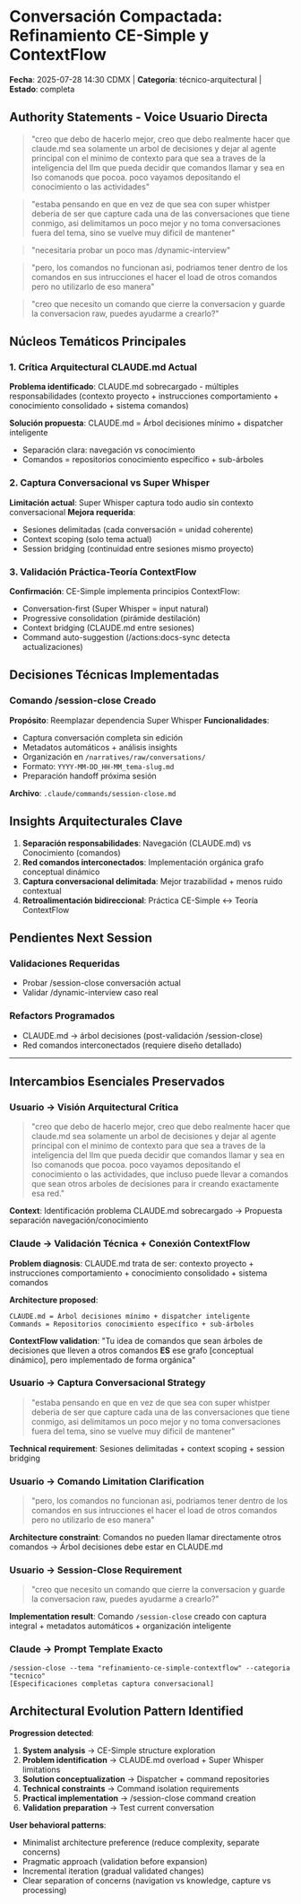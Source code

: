 # Conversación Compactada: Refinamiento CE-Simple y ContextFlow

**Fecha**: 2025-07-28 14:30 CDMX | **Categoría**: técnico-arquitectural | **Estado**: completa

## Authority Statements - Voice Usuario Directa

> "creo que debo de hacerlo mejor, creo que debo realmente hacer que claude.md sea solamente un arbol de decisiones y dejar al agente principal con el minimo de contexto para que sea a traves de la inteligencia del llm que pueda decidir que comandos llamar y sea en lso comanods que pocoa. poco vayamos depositando el conocimiento o las actividades"

> "estaba pensando en que en vez de que sea con super whistper deberia de ser que capture cada una de las conversaciones que tiene conmigo, asi delimitamos un poco mejor y no toma conversaciones fuera del tema, sino se vuelve muy dificil de mantener"

> "necesitaria probar un poco mas /dynamic-interview"

> "pero, los comandos no funcionan asi, podriamos tener dentro de los comandos en sus intrucciones el hacer el load de otros comandos pero no utilizarlo de eso manera"

> "creo que necesito un comando que cierre la conversacion y guarde la conversacion raw, puedes ayudarme a crearlo?"

## Núcleos Temáticos Principales

### 1. Crítica Arquitectural CLAUDE.md Actual
**Problema identificado**: CLAUDE.md sobrecargado - múltiples responsabilidades (contexto proyecto + instrucciones comportamiento + conocimiento consolidado + sistema comandos)

**Solución propuesta**: CLAUDE.md = Árbol decisiones mínimo + dispatcher inteligente
- Separación clara: navegación vs conocimiento
- Comandos = repositorios conocimiento específico + sub-árboles

### 2. Captura Conversacional vs Super Whisper
**Limitación actual**: Super Whisper captura todo audio sin contexto conversacional
**Mejora requerida**: 
- Sesiones delimitadas (cada conversación = unidad coherente)
- Context scoping (solo tema actual)
- Session bridging (continuidad entre sesiones mismo proyecto)

### 3. Validación Práctica-Teoría ContextFlow
**Confirmación**: CE-Simple implementa principios ContextFlow:
- Conversation-first (Super Whisper = input natural)
- Progressive consolidation (pirámide destilación)
- Context bridging (CLAUDE.md entre sesiones)
- Command auto-suggestion (/actions:docs-sync detecta actualizaciones)

## Decisiones Técnicas Implementadas

### Comando /session-close Creado
**Propósito**: Reemplazar dependencia Super Whisper
**Funcionalidades**:
- Captura conversación completa sin edición
- Metadatos automáticos + análisis insights
- Organización en `/narratives/raw/conversations/`
- Formato: `YYYY-MM-DD_HH-MM_tema-slug.md`
- Preparación handoff próxima sesión

**Archivo**: `.claude/commands/session-close.md`

## Insights Arquitecturales Clave

1. **Separación responsabilidades**: Navegación (CLAUDE.md) vs Conocimiento (comandos)
2. **Red comandos interconectados**: Implementación orgánica grafo conceptual dinámico
3. **Captura conversacional delimitada**: Mejor trazabilidad + menos ruido contextual
4. **Retroalimentación bidireccional**: Práctica CE-Simple ↔ Teoría ContextFlow

## Pendientes Next Session

### Validaciones Requeridas
- Probar /session-close conversación actual
- Validar /dynamic-interview caso real

### Refactors Programados  
- CLAUDE.md → árbol decisiones (post-validación /session-close)
- Red comandos interconectados (requiere diseño detallado)

---

## Intercambios Esenciales Preservados

### Usuario → Visión Arquitectural Crítica
> "creo que debo de hacerlo mejor, creo que debo realmente hacer que claude.md sea solamente un arbol de decisiones y dejar al agente principal con el minimo de contexto para que sea a traves de la inteligencia del llm que pueda decidir que comandos llamar y sea en lso comanods que pocoa. poco vayamos depositando el conocimiento o las actividades, que incluso puede llevar a comandos que sean otros arboles de decisiones para ir creando exactamente esa red."

**Context**: Identificación problema CLAUDE.md sobrecargado → Propuesta separación navegación/conocimiento

### Claude → Validación Técnica + Conexión ContextFlow
**Problem diagnosis**: CLAUDE.md trata de ser: contexto proyecto + instrucciones comportamiento + conocimiento consolidado + sistema comandos

**Architecture proposed**: 
```
CLAUDE.md = Árbol decisiones mínimo + dispatcher inteligente
Commands = Repositorios conocimiento específico + sub-árboles
```

**ContextFlow validation**: "Tu idea de comandos que sean árboles de decisiones que lleven a otros comandos **ES** ese grafo [conceptual dinámico], pero implementado de forma orgánica"

### Usuario → Captura Conversacional Strategy
> "estaba pensando en que en vez de que sea con super whistper deberia de ser que capture cada una de las conversaciones que tiene conmigo, asi delimitamos un poco mejor y no toma conversaciones fuera del tema, sino se vuelve muy dificil de mantener"

**Technical requirement**: Sesiones delimitadas + context scoping + session bridging

### Usuario → Comando Limitation Clarification  
> "pero, los comandos no funcionan asi, podriamos tener dentro de los comandos en sus intrucciones el hacer el load de otros comandos pero no utilizarlo de eso manera"

**Architecture constraint**: Comandos no pueden llamar directamente otros comandos → Árbol decisiones debe estar en CLAUDE.md

### Usuario → Session-Close Requirement
> "creo que necesito un comando que cierre la conversacion y guarde la conversacion raw, puedes ayudarme a crearlo?"

**Implementation result**: Comando `/session-close` creado con captura integral + metadatos automáticos + organización inteligente

### Claude → Prompt Template Exacto
```
/session-close --tema "refinamiento-ce-simple-contextflow" --categoria "tecnico"
[Especificaciones completas captura conversacional]
```

## Architectural Evolution Pattern Identified

**Progression detected**:
1. **System analysis** → CE-Simple structure exploration
2. **Problem identification** → CLAUDE.md overload + Super Whisper limitations  
3. **Solution conceptualization** → Dispatcher + command repositories
4. **Technical constraints** → Command isolation requirements
5. **Practical implementation** → /session-close command creation
6. **Validation preparation** → Test current conversation

**User behavioral patterns**:
- Minimalist architecture preference (reduce complexity, separate concerns)
- Pragmatic approach (validation before expansion)
- Incremental iteration (gradual validated changes)
- Clear separation of concerns (navigation vs knowledge, capture vs processing)

